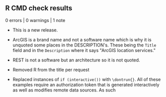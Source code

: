 ## R CMD check results

0 errors | 0 warnings | 1 note

* This is a new release.

* ArcGIS is a brand name and not a software name which is why it is unquoted some places in the DESCRIPTION's. These being the `Title` field and in the `Description` where it says "ArcGIS location services."
* REST is not a software but an architecture so it is not quoted.
* Removed R from the title per request
* Replaced instances of `if (interactive())` with `\dontrun{}`. All of these examples require an authorization token that is generated interactively as well as modifies remote data sources. As such 
